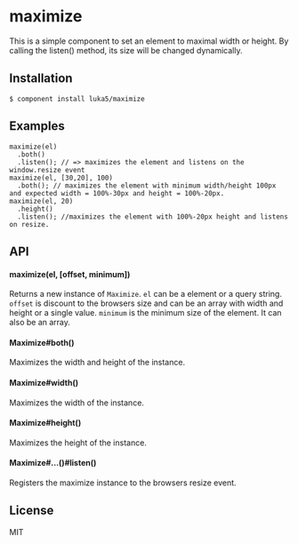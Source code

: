 
# maximize

  This is a simple component to set an element to maximal width or height.
  By calling the listen() method, its size will be changed dynamically.


## Installation

    $ component install luka5/maximize

## Examples

    maximize(el)
      .both()
      .listen(); // => maximizes the element and listens on the window.resize event
    maximize(el, [30,20], 100)
      .both(); // maximizes the element with minimum width/height 100px and expected width = 100%-30px and height = 100%-20px.
    maximize(el, 20)
      .height()
      .listen(); //maximizes the element with 100%-20px height and listens on resize.

## API

#### maximize(el, [offset, minimum])
  Returns a new instance of ``Maximize``.
  ``el`` can be a element or a query string.
  ``offset`` is discount to the browsers size and can be an array with width and height or a single value.
  ``minimum`` is the minimum size of the element. It can also be an array.

#### Maximize#both()
  Maximizes the width and height of the instance.

#### Maximize#width()
  Maximizes the width of the instance.

#### Maximize#height()
  Maximizes the height of the instance.

#### Maximize#...()#listen()
  Registers the maximize instance to the browsers resize event.


## License

  MIT
